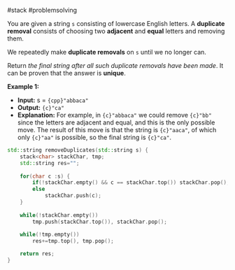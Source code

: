 #stack #problemsolving 

You are given a string `s` consisting of lowercase English letters. A **duplicate removal** consists of choosing two **adjacent** and **equal** letters and removing them.

We repeatedly make **duplicate removals** on `s` until we no longer can.

Return _the final string after all such duplicate removals have been made_. It can be proven that the answer is **unique**.

**Example 1:**
- **Input:** s = `{cpp}"abbaca"`
- **Output:** `{c}"ca"`
- **Explanation:** For example, in `{c}"abbaca"` we could remove `{c}"bb"` since the letters are adjacent and equal, and this is the only possible move.  The result of this move is that the string is `{c}"aaca"`, of which only `{c}"aa"` is possible, so the final string is `{c}"ca"`.

```cpp title:solution folded:true
std::string removeDuplicates(std::string s) {
	stack<char> stackChar, tmp;
	std::string res="";
	
	for(char c :s) {
		if(!stackChar.empty() && c == stackChar.top()) stackChar.pop();
		else
			stackChar.push(c);
	}
	
	while(!stackChar.empty()) 
		tmp.push(stackChar.top()), stackChar.pop();
	
	while(!tmp.empty()) 
		res+=tmp.top(), tmp.pop();

	return res;
}  
```